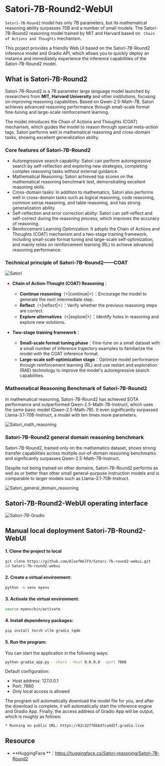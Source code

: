 # Satori-7B-Round2-WebUI

`Satori-7B-Round2`  model has only 7B parameters, but its mathematical reasoning ability surpasses 70B and a number of small models. The Satori-7B-Round2 reasoning model trained by MIT and Harvard based on ` Chain of Actions and Thoughts` mechanism. 

This project provides a friendly Web UI based on the Satori-7B-Round2 inference model and Gradio API, which allows you to quickly deploy an instance and immediately experience the inference capabilities of the Satori-7B-Round2 model. 

## What is Satori-7B-Round2

Satori-7B-Round2 is a 7B parameter large language model launched by researchers from **MIT, Harvard University** and other institutions, focusing on improving reasoning capabilities. Based on Qwen-2.5-Math-7B, Satori achieves advanced reasoning performance through small-scale format fine-tuning and large-scale reinforcement learning.


The model introduces the Chain of Actions and Thoughts (COAT) mechanism, which guides the model to reason through special meta-action tags. Satori performs well in mathematical reasoning and cross-domain tasks, showing excellent generalization ability.

### Core features of Satori-7B-Round2

- Autoregressive search capability: Satori can perform autoregressive search by self-reflection and exploring new strategies, completing complex reasoning tasks without external guidance. 
- Mathematical Reasoning: Satori achieved top scores on the mathematical reasoning benchmark test, demonstrating excellent reasoning skills. 
- Cross-domain tasks: In addition to mathematics, Satori also performs well in cross-domain tasks such as logical reasoning, code reasoning, common sense reasoning, and table reasoning, and has strong generalization ability.
- Self-reflection and error correction ability: Satori can self-reflect and self-correct during the reasoning process, which improves the accuracy of reasoning.
- Reinforcement Learning Optimization: It adopts the Chain of Actions and Thoughts (COAT) mechanism and a two-stage training framework, including small-scale format tuning and large-scale self-optimization, and mainly relies on reinforcement learning (RL) to achieve advanced reasoning performance.


### Technical principle of Satori-7B-Round2——COAT

![Satori](https://s2.loli.net/2025/02/11/mUiAHC4s8yql51z.png)

- **Chain of Action-Thought (COAT) Reasoning**：
  - **Continue reasoning**（<|continue|>）：Encourage the model to generate the next intermediate step. 
  - **Reflect**（<|reflect|>）：Verify whether the previous reasoning steps are correct.
  - **Explore alternatives**（<|explore|>）：Identify holes in reasoning and explore new solutions. 

- **Two-stage training framework**：
  - **Small-scale format tuning phase**：Fine-tune on a small dataset with a small number of inference trajectory examples to familiarize the model with the COAT inference format. 
  - **Large-scale self-optimization stage**：Optimize model performance through reinforcement learning (RL) and use restart and exploration (RAE) technology to improve the model's autoregressive search capabilities.


### Mathematical Reasoning Benchmark of Satori-7B-Round2

In mathematical reasoning, Satori-7B-Round2 has achieved SOTA performance and outperformed Qwen-2.5-Math-7B-Instruct, which uses the same basic model (Qwen-2.5-Math-7B). It even significantly surpassed Llama-3.1-70B-Instruct, a model with ten times more parameters.

![Satori_math_reasoning](https://s2.loli.net/2025/02/13/rIdankjoPZJSNwe.png)

### Satori-7B-Round2 general domain reasoning benchmark

Satori-7B-Round2, trained only on the mathematics dataset, shows strong transfer capabilities across multiple out-of-domain reasoning benchmarks and significantly surpasses Qwen-2.5-Math-7B-Instruct.

Despite not being trained on other domains, Satori-7B-Round2 performs as well as or better than other small general-purpose instruction models and is comparable to larger models such as Llama-3.1-70B-Instruct.

![Satori_general_domain_reasoning](https://s2.loli.net/2025/02/13/k6B2KLUpwhtSmEj.png)

## Satori-7B-Round2-WebUI operating interface

![Satori-7B-Gradio](<img width="960" alt="企业微信截图_17509073551086" src="https://github.com/user-attachments/assets/c61bae5a-ea2f-4635-93b0-f304ef8fb847" />)


## Manual local deployment Satori-7B-Round2-WebUI

#### 1. Clone the project to local
```bash
git clone https://github.com/AloofWolFX/Satori-7b-round2-webui.git
cd Satori-7b-round2-webui
```

#### 2. Create a virtual environment:
```bash
python -m venv myenv
```

#### 3. Activate the virtual environment:
```bash
source myenv/bin/activate
```

#### 4. Install dependency packages:
```bash
pip install torch vllm gradio tqdm
```

#### 5. Run the program:

You can start the application in the following ways:
```bash
python gradio_app.py --share --host 0.0.0.0 --port 7860
```

Default configuration:
- Host address: 127.0.0.1
- Port: 7860
- Only local access is allowed


The program will automatically download the model file for you, and after the download is complete, it will automatically start the inference engine and Gradio App. Finally, the access address of Gradio App will be output, which is roughly as follows:
```raw
* Running on public URL: https://62c32ff6bbd7ca4d2f.gradio.live
```

## Resource

- **HuggingFace **：<https://huggingface.co/Satori-reasoning/Satori-7B-Round2>

